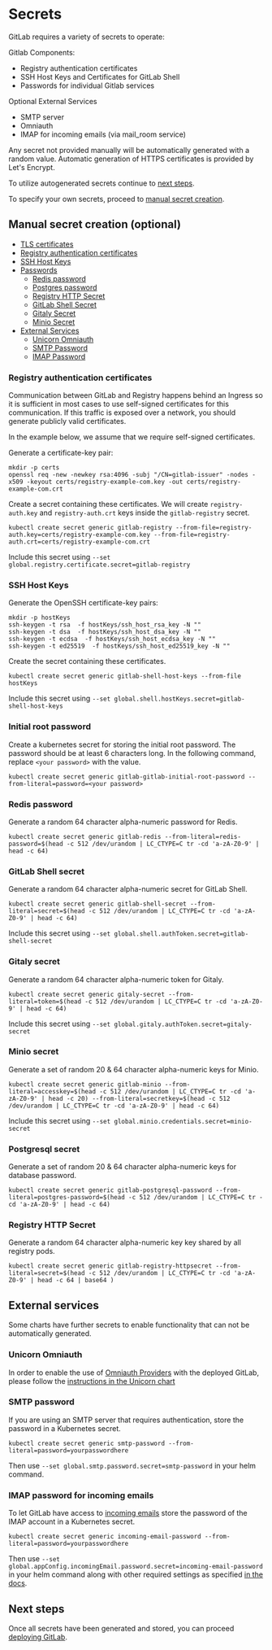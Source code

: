 # Secrets

GitLab requires a variety of secrets to operate:

Gitlab Components:
* Registry authentication certificates
* SSH Host Keys and Certificates for GitLab Shell
* Passwords for individual Gitlab services

Optional External Services
* SMTP server
* Omniauth
* IMAP for incoming emails (via mail_room service)


Any secret not provided manually will be automatically generated with a random value. Automatic generation of HTTPS certificates is provided by Let's Encrypt.

To utilize autogenerated secrets continue to [next steps](#next-steps).

To specify your own secrets, proceed to [manual secret creation](#manual-secret-creation).

## Manual secret creation (optional)

- [TLS certificates](tls.md)
- [Registry authentication certificates](#registry-authentication-certificates)
- [SSH Host Keys](#ssh-host-keys)
- [Passwords](#passwords)
  * [Redis password](#redis-password)
  * [Postgres password](#postgres-password)
  * [Registry HTTP Secret](#registry-http-secret)
  * [GitLab Shell Secret](#gitlab-shell-secret)
  * [Gitaly Secret](#gitaly-secret)
  * [Minio Secret](#minio-secret)
- [External Services](#external-services)
  * [Unicorn Omniauth](#unicorn-omniauth)
  * [SMTP Password](#smtp-password)
  * [IMAP Password](#imap-password-for-incoming-emails)

### Registry authentication certificates

Communication between GitLab and Registry happens behind an Ingress so it is sufficient in most cases to use self-signed certificates
for this communication. If this traffic is exposed over a network, you
should generate publicly valid certificates.

In the example below, we assume that we require self-signed certificates.

Generate a certificate-key pair:

```
mkdir -p certs
openssl req -new -newkey rsa:4096 -subj "/CN=gitlab-issuer" -nodes -x509 -keyout certs/registry-example-com.key -out certs/registry-example-com.crt
```

Create a secret containing these certificates.
 We will create `registry-auth.key` and `registry-auth.crt` keys inside the
`gitlab-registry` secret.

```
kubectl create secret generic gitlab-registry --from-file=registry-auth.key=certs/registry-example-com.key --from-file=registry-auth.crt=certs/registry-example-com.crt
```

Include this secret using `--set global.registry.certificate.secret=gitlab-registry`

### SSH Host Keys

Generate the OpenSSH certificate-key pairs:

```
mkdir -p hostKeys
ssh-keygen -t rsa  -f hostKeys/ssh_host_rsa_key -N ""
ssh-keygen -t dsa  -f hostKeys/ssh_host_dsa_key -N ""
ssh-keygen -t ecdsa  -f hostKeys/ssh_host_ecdsa_key -N ""
ssh-keygen -t ed25519  -f hostKeys/ssh_host_ed25519_key -N ""
```

Create the secret containing these certificates.

```
kubectl create secret generic gitlab-shell-host-keys --from-file hostKeys
```

Include this secret using `--set global.shell.hostKeys.secret=gitlab-shell-host-keys`

### Initial root password

Create a kubernetes secret for storing the initial root password. The password
should be at least 6 characters long. In the following command, replace
`<your password>` with the value.

```
kubectl create secret generic gitlab-gitlab-initial-root-password --from-literal=password=<your password>
```

### Redis password

Generate a random 64 character alpha-numeric password for Redis.

```
kubectl create secret generic gitlab-redis --from-literal=redis-password=$(head -c 512 /dev/urandom | LC_CTYPE=C tr -cd 'a-zA-Z0-9' | head -c 64)
```

### GitLab Shell secret

Generate a random 64 character alpha-numeric secret for GitLab Shell.

```
kubectl create secret generic gitlab-shell-secret --from-literal=secret=$(head -c 512 /dev/urandom | LC_CTYPE=C tr -cd 'a-zA-Z0-9' | head -c 64)
```

Include this secret using `--set global.shell.authToken.secret=gitlab-shell-secret`

### Gitaly secret

Generate a random 64 character alpha-numeric token for Gitaly.

```
kubectl create secret generic gitaly-secret --from-literal=token=$(head -c 512 /dev/urandom | LC_CTYPE=C tr -cd 'a-zA-Z0-9' | head -c 64)
```

Include this secret using `--set global.gitaly.authToken.secret=gitaly-secret`

### Minio secret

Generate a set of random 20 & 64 character alpha-numeric keys for Minio.

```
kubectl create secret generic gitlab-minio --from-literal=accesskey=$(head -c 512 /dev/urandom | LC_CTYPE=C tr -cd 'a-zA-Z0-9' | head -c 20) --from-literal=secretkey=$(head -c 512 /dev/urandom | LC_CTYPE=C tr -cd 'a-zA-Z0-9' | head -c 64)
```
Include this secret using `--set global.minio.credentials.secret=minio-secret`

### Postgresql secret

Generate a set of random 20 & 64 character alpha-numeric keys for database password.

```
kubectl create secret generic gitlab-postgresql-password --from-literal=postgres-password=$(head -c 512 /dev/urandom | LC_CTYPE=C tr -cd 'a-zA-Z0-9' | head -c 64)
```

### Registry HTTP Secret

Generate a random 64 character alpha-numeric key key shared by all registry pods.

```
kubectl create secret generic gitlab-registry-httpsecret --from-literal=secret=$(head -c 512 /dev/urandom | LC_CTYPE=C tr -cd 'a-zA-Z0-9' | head -c 64 | base64 )
```

## External services

Some charts have further secrets to enable functionality that can not be automatically generated.

### Unicorn Omniauth

In order to enable the use of [Omniauth Providers](https://docs.gitlab.com/ee/integration/omniauth.html) with the deployed GitLab, please follow the [instructions in the Unicorn chart](../charts/gitlab/unicorn/index.md#omniauth.providers)

### SMTP password

If you are using an SMTP server that requires authentication, store the password
in a Kubernetes secret.

```
kubectl create secret generic smtp-password --from-literal=password=yourpasswordhere
```

Then use `--set global.smtp.password.secret=smtp-password` in your helm command.

### IMAP password for incoming emails

To let GitLab have access to [incoming emails](https://docs.gitlab.com/ee/administration/incoming_email.html)
store the password of the IMAP account in a Kubernetes secret.

```
kubectl create secret generic incoming-email-password --from-literal=password=yourpasswordhere
```

Then use `--set global.appConfig.incomingEmail.password.secret=incoming-email-password`
in your helm command along with other required settings as specified [in the docs](command-line-options.md#incoming-email-configuration).

## Next steps

Once all secrets have been generated and stored, you can proceed [deploying GitLab](deployment.md).
